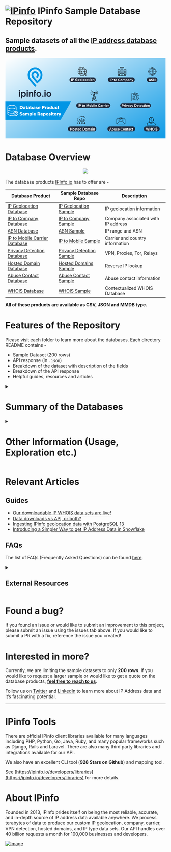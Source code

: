 # [<img src="https://ipinfo.io/static/ipinfo-small.svg" alt="IPinfo" width="24"/>](https://ipinfo.io/) IPinfo Sample Database Repository


## Sample datasets of all the [IP address database products](https://ipinfo.io/account/data-downloads).


<p align="center">
  <img src="./assets/header_grahics_main_readme.png">
</p>


# Database Overview

<p align="center">
  <img src="./assets/product_demo_main_readme.gif">
</p>

The database products [IPInfo.io](http://IPInfo.io) has to offer are -

| Database Product | Sample Database Repo | Description |
| --- | --- | --- |
| [IP Geolocation Database](https://ipinfo.io/products/ip-geolocation-database) | [IP Geolocation Sample](/IP%20Geolocation) | IP geolocation information |
| [IP to Company Database](https://ipinfo.io/products/ip-company-database) | [IP to Company Sample](/IP%20to%20Company) | Company associated with IP address |
| [ASN Database](https://ipinfo.io/products/asn-database) | [ASN Sample](/ASN) | IP range and ASN |
| [IP to Mobile Carrier Database](https://ipinfo.io/products/mobile-ip-database) | [IP to Mobile Sample](/IP%20to%20Mobile%20Carrier) | Carrier and country information |
| [Privacy Detection Database](https://ipinfo.io/products/anonymous-ip-database) | [Privacy Detection Sample](/Privacy%20Detection) | VPN, Proxies, Tor, Relays |
| [Hosted Domain Database](https://ipinfo.io/products/hosted-domains-database) | [Hosted Domains Sample](/Hosted%20Domains) | Reverse IP lookup |
| [Abuse Contact Database](https://ipinfo.io/products/ip-abuse-contact-database) | [Abuse Contact Sample](/Abuse%20Contact) | Abuse contact information |
| [WHOIS Database](https://ipinfo.io/products/ip-whois-data-download) | [WHOIS Sample](/WHOIS) | Contextualized WHOIS Database |

**All of these products are available as CSV, JSON and MMDB type.**

# Features of the Repository

Please visit each folder to learn more about the databases. Each directory README contains -

- Sample Dataset (200 rows)
- API response (in `.json`)
- Breakdown of the dataset with description of the fields
- Breakdown of the API response
- Helpful guides, resources and articles


<details id=0>
<summary><h1>Summary of the Databases</h1></summary>

Please visit the database directories to learn more.

<details id=1>
<summary><h2>IP Geolocation</h2></summary>

**Get geolocation information from IP Addresses.**

You can find the schema, database sample, API response sample, and other information from the **[IP Geolocation folder](/IP%20Geolocation)**. The CSV database includes the following fields:

| Field Name | Example | Notes |
| --- | --- | --- |
| `start_ip` | 1.253.242.0 | Starting IP address of an IP address range |
| `end_ip` | 1.253.242.255 | Ending IP address of an IP address range |
| `join_key` | 1.253.0.0 | Special variable to facilitate join operation |
| `city` | Yangsan | City of the location |
| `region` | Gyeongsangnam-do | Region of the location |
| `country` | KR | ISO 3166 country code |
| `latitude` | 35.34199 | Latitude value of the location |
| `longitude` | 129.03358 | Longitude value of the location |
| `postal_code` | 50593 | Postal code of the location |
| `timezone` | Asia/Seoul | Local time zone |


### 🔗 [IP Geolocation Database Page](https://ipinfo.io/products/ip-geolocation-database)

</details>

<details id=2>
<summary><h2>IP to Company</h2></summary>

**Get firmographics data and identify the company behind the IP Address and network traffic.**

You can find the schema, database sample, API response sample, and other information from the **[IP to Company folder](/IP%20to%20Company)**. The database includes the following fields:

| Field Name | Example | Notes |
| --- | --- | --- |
| `start_ip` | 107.136.106.168 | Starting IP address of an IP address range |
| `end_ip` | 107.136.106.175 | Ending IP address of an IP address range |
| `join_key` | 107.136.0.0 | Specialized variable to facilitate join operation |
| `name` | ZSPEC FLOW-180709174314 | Name of the company |
| `domain` | zspec.com | Domain of the company |
| `type` | business | Type of business. e.g. Business, ISP, Hosting or Education |
| `asn` | AS7018 | ASN associated with the company |
| `as_name` | AT&T Services, Inc. | Name of the ASN |
| `as_domain` | att.com | Domain name of the ASN |
| `as_type` | isp | ASN Type: ISP, Hosting, Business or Education |
| `country` | US | ISO 3166 country code |


### 🔗 [IP to Company Database Page](Sample%20Database%20fb322a60f0544458ad861eb738e869cd/IP%20to%20Company%20Database%2081d7f85aaeb244b19608f3a1de1fecad.md)



</details>

<details id=3>
<summary><h2>ASN</h2></summary>


**Get ASN data from ASN or IP Address information.**

You can find the schema, database sample, API response sample, and other information from the **[ASN folder](/ASN)**. Database (CSV) contains the following fields:

| Field Name | Example | Notes |
| --- | --- | --- |
| `start_ip` | 125.113.0.0 | Starting IP address of the ASN IP address block |
| `end_ip` | 125.113.255.255 | Ending IP address of the ASN IP address block |
| `join_key` | 125.113.0.0 | Special variable to facilitate join operation |
| `asn` | AS4134 | Autonomous System Number (ASN) |
| `domain` | chinatelecom.com.cn | Domain name of the AS |
| `name` | CHINANET-BACKBONE | Name of the ASN |
| `type` | isp | ASN Type: ISP, Hosting, Education or Business |
| `country` | CN | ISO 3166 country code |

### 🔗 [ASN Database Page](https://ipinfo.io/products/asn-database)


</details>

<details id=4>
<summary><h2> IP to Mobile Carrier </h2></summary>

**Lookup Mobile Carrier data such as - MCC and MNC from IP addresses.** 

You can find the schema, database sample, API response sample, and other information from the **[IP to Mobile Carrier folder](/IP%20to%20Mobile%20Carrier)**. The database (CSV) contains the following fields:

| Field Name | Example | Notes |
| --- | --- | --- |
| `start_ip` | 5.208.203.0 | Starting IP address of an IP address range |
| `end_ip` | 5.208.203.255 | Ending IP address of an IP address range |
| `join_key` | 5.208.0.0 | Special variable to facilitate join operation. |
| `name` | Mobile Communication Company of Iran PLC | Name of the mobile carrier |
| `country` | IR | ISO 3166 country code |
| `mcc` | 432 | Mobile Country Code (MCC) of the carrier |
| `mnc` | 11 | Mobile Network Code (MNC) of the carrier |

### 🔗 [IP to Mobile Carrier Database Page](https://ipinfo.io/products/mobile-ip-database)

</details>

<details id=5>
<summary><h2>Privacy Detection</h2></summary>

**Demystify anonymous IP addresses. Privacy detection such as VPN, Tor, Proxies, Relays and Hosting from IP addresses.**

You can find the schema, database sample, API response sample, and other information from the **[Privacy Detection folder](/Privacy%20Detection)**. The CSV database includes the following fields:

| Field Name | Example | Notes |
| --- | --- | --- |
| `start_ip` | 115.9.76.79 | Starting IP address of an IP address range |
| `end_ip` | 115.9.76.79 | Ending IP address of an IP address range |
| `join_key` | 115.9.0.0 | Special variable to facilitate join operation |
| `hosting` |  | Indicates a hosting IP address most of the time based on a datacenter. Indicative of bots, scrapers or malicious activities |
| `proxy` |  | Similar to VPN mainly used by businesses |
| `tor` |  | IP address originated from the Onion router |
| `vpn`| True | Virtual Private Network (VPN) service IP address |
| `relay` |  | Traffic relays often provided by CDN companies |
| `service` |  | Name of the privacy service provider |

### 🔗 [Privacy Detection Database Page](https://ipinfo.io/products/anonymous-ip-database)

</details>

<details id=6>
<summary><h2>Hosted Domains</h2></summary>

**Hosted Domains database enables you to do reverse IP lookups.** Through our Hosted Domains service, you can see the full list of domain hosted on a single IP address. 

You can find the schema, database sample, API response sample, and other information from the **[Hosted Domains folder](/Hosted%20Domains)**. The fields in the database includes:

| Field Name | Example | Notes |
| --- | --- | --- |
| `ip` | 135.125.236.225 | IP address for reverse IP lookup |
| `total` | 3 | Number of domains registered to the IP Address |
| `domains` | farmanaut.com,pharmanaut.be,farmanaut.be | Name of the domain(s) under the IP address |

### 🔗 [Hosted Domains Database Page](https://ipinfo.io/products/hosted-domains-database)

</details>

<details id=7>
<summary><h2>Abuse Contact</h2></summary>

**Get the abuse contact information of every ISP on the internet.**

You can find the schema, database sample, API response sample, and other information from the **[Abuse Contact folder](/Abuse%20Contact)**. The fields of the database are:

| Field Name | Example | Notes |
| --- | --- | --- |
| `start_ip` | 119.93.20.248 | Starting IP address of an IP address block |
| `end_ip` | 119.93.20.255 | Ending IP address of an IP address block |
| `join_key` | 119.93.0.0 | Special variable to facilitate join operation |
| `name` | Nilo Agir | Name of the abuse contact |
| `email` | abuse@pldt.net | Organizational email of the abuse contact |
| `address` | Philippine Long Distance Telephone Company, 6/... | Organizational address of the abuse contact |
| `country` | PH | ISO 3166 country code |
| `phone` | +632-584-1045 | Organizational phone number of the abuse contact |

### 🔗 [Abuse Contact Database Page](https://ipinfo.io/products/ip-abuse-contact-database)

</details>

<details id=8>
<summary><h2>WHOIS</h2></summary>


**IPinfo WHOIS database is a contextual, robust and consistent database of various types of WHOIS data.**

You can find the schema, database sample, API response sample, and other information from the **[WHOIS folder](/WHOIS)**. The WHOIS database and their respective fields are listed below:

The WHOIS database and their respective fields are listed below:

| R WHOIS | RIR WHOIS | WHOIS ASN | WHOIS MNT | WHOIS NET | WHOIS ORG | WHOIS POC |
| --- | --- | --- | --- | --- | --- | --- |
| range | range | id | id | range | id | id |
| id | id | name | name | id | name | name |
| name | name | country | admin_id | name | address | mobilephone |
| descr | country | org_id | tech_id | country | street | officephone |
| host | status | created | org_id | domain | city | fax |
| country | tech | updated | created | org_id | state | addres |
| email | maintainer | source | updated | status | postalcode | country |
| abuse | admin | raw | source | tech_id | country | email |
| domain | source |  | raw | mnt_id | admin_id | abuse_email |
| countr.1 | whois_domain |  |  | admin_id | tech_id | created |
| city | updated |  |  | created | abuse_id | updated |
| street | org |  |  | updated | mnt_id | source |
| postal | rdns_domain |  |  | source | email | raw |
| updated | domain |  |  | raw | domain |  |
| imported | geoloc |  |  |  | created |  |
|  | org_address |  |  |  | updated |  |
|  | asn |  |  |  | source |  |
|  | as_name |  |  |  | raw |  |
|  | as_domain |  |  |  |  |  |
|  | as_type |  |  |  |  |  |


### 🔗 [WHOIS Database Page](https://ipinfo.io/products/ip-abuse-contact-database)

</details>

</details>

<details id=usage>
<summary><h1>Other Information (Usage, Exploration etc.)</h1></summary>

## How to explore the sample databases

- Please visit the folders for each database. You can also find the API response samples there for each product.
- If you would like to explore CSV files, feel free to use any of these online services and import the raw CSV there -
    - [https://csvfiddle.io/](https://csvfiddle.io/)
    - [https://lite.datasette.io/](https://lite.datasette.io/)
- Or you can you just download the CSV files to take a closer look.
- You can also check out `.mmdb` sample files. Please use IPinfo's [mmdbctl](https://github.com/ipinfo/mmdbctl) tool to explore them.

## Usage Information

- After signing up for database downloads service, you can either download the database from our website or you can `curl` the database from the database download endpoint. But make sure you have redirect [enabled](https://ipinfo.io/faq/article/142-when-i-access-the-database-endpoint-using-something-like-curl-it-doesn-t-seem-to-work-and-i-get-a-corrupted-empty-file-what-am-i-doing-wrong).
- You can select how frequently the database gets updated. It can be daily, weekly, bi-weekly or monthly.
- To look up an specific database, you can use any kind of data exploration package or database system you want to use. [Here is an example](https://ipinfo.io/faq/article/144-how-do-you-do-a-lookup-of-an-ip-address-using-your-database) of using MySQL and PostgreSQL to look up a specific IP address.

</details>

# Relevant Articles

## Guides

- [Our downloadable IP WHOIS data sets are live!](https://ipinfo.io/blog/our-downloadable-ip-whois-data-sets-are-live)
- [Data downloads vs API, or both?](https://ipinfo.io/blog/data-downloads-vs-api-or-both/)
- [Ingesting IPinfo geolocation data with PostgreSQL 13](https://ipinfo.io/blog/ingesting-ipinfo-geolocation-data-with-postgresql-13/)
- [Introducing a Simpler Way to get IP Address Data in Snowflake](https://ipinfo.io/blog/ip-address-data-in-snowflake/)

## FAQs

The list of FAQs (Frequently Asked Questions) can be found [here](https://ipinfo.io/faq/category/137-data-downloads).

<details>

<summary><h2>External Resources</h2></summary>


- IP Address Data Type declaration:
    - [PostgreSQL: Network Address Types: INET vs CIDR](https://www.postgresql.org/docs/current/datatype-net-types.html#DATATYPE-INET-VS-CIDR)

</details>



# Found a bug?

If you found an issue or would like to submit an improvement to this project, please submit an issue using the issues tab above. If you would like to submit a PR with a fix, reference the issue you created!

# Interested in more?

Currently, we are limiting the sample datasets to only **200 rows**. If you would like to request a larger sample or would like to get a quote on the database products, **[feel free to reach to us](https://ipinfo.io/products/ip-database-download#request_form)**.

Follow us on [Twitter](https://twitter.com/ipinfoio) and [LinkedIn](https://www.linkedin.com/company/ipinfo/) to learn more about IP Address data and it’s fascinating potential.

---

# IPinfo Tools

There are official IPinfo client libraries available for many languages including PHP, Python, Go, Java, Ruby, and many popular frameworks such as Django, Rails and Laravel. There are also many third party libraries and integrations available for our API.

We also have an excellent CLI tool (**928 Stars on Github**) and mapping tool.

See [https://ipinfo.io/developers/libraries](https://ipinfo.io/developers/libraries) for more details.

# About IPinfo

Founded in 2013, IPinfo prides itself on being the most reliable, accurate, and in-depth source of IP address data available anywhere. We process terabytes of data to produce our custom IP geolocation, company, carrier, VPN detection, hosted domains, and IP type data sets. Our API handles over 40 billion requests a month for 100,000 businesses and developers.

[![image](https://avatars3.githubusercontent.com/u/15721521?s=128&u=7bb7dde5c4991335fb234e68a30971944abc6bf3&v=4)](https://ipinfo.io/)